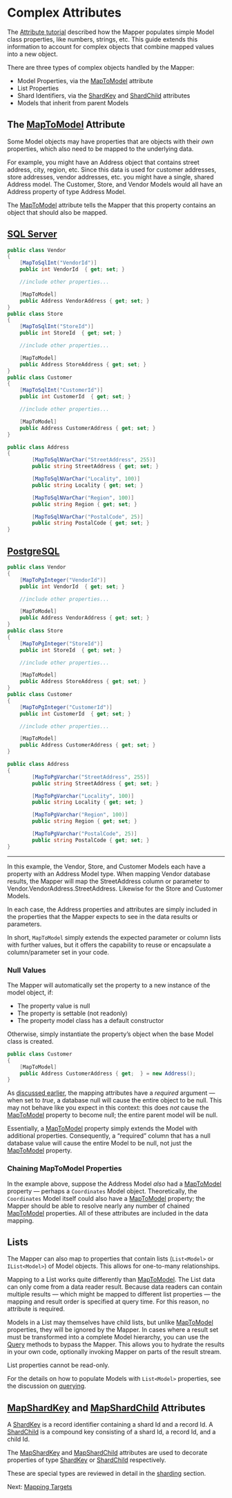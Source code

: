 # Complex Attributes

The [Attribute tutorial](attributes.md) described how the Mapper populates simple Model class properties, like numbers, strings, etc. This guide extends this information to account for complex objects that combine mapped values into a new object.

There are three types of complex objects handled by the Mapper:

* Model Properties, via the [MapToModel](/api/ArgentSea.MapToModel.html) attribute
* List Properties
* Shard Identifiers, via the [ShardKey](/api/ArgentSea.ShardKey-2.html) and [ShardChild](/api/ArgentSea.ShardChild-3.html) attributes
* Models that inherit from parent Models

## The [MapToModel](/api/ArgentSea.MapToModel.html) Attribute

Some Model objects may have properties that are objects with their *own* properties, which also need to be mapped to the underlying data.

For example, you might have an Address object that contains street address, city, region, etc. Since this data is used for customer addresses, store addresses, vendor addresses, etc. you might have a single, shared Address model. The Customer, Store, and Vendor Models would all have an Address property of type Address Model.

The [MapToModel](/api/ArgentSea.MapToModel.html) attribute tells the Mapper that this property contains an object that should also be mapped.

## [SQL Server](#tab/tabid-sql)

```csharp
public class Vendor
{
    [MapToSqlInt("VendorId")]
    public int VendorId  { get; set; }

    //include other properties...

    [MapToModel]
    public Address VendorAddress { get; set; }
}
public class Store
{
    [MapToSqlInt("StoreId")]
    public int StoreId  { get; set; }

    //include other properties...

    [MapToModel]
    public Address StoreAddress { get; set; }
}
public class Customer
{
    [MapToSqlInt("CustomerId")]
    public int CustomerId  { get; set; }

    //include other properties...

    [MapToModel]
    public Address CustomerAddress { get; set; }
}

public class Address
{
        [MapToSqlNVarChar("StreetAddress", 255)]
        public string StreetAddress { get; set; }

        [MapToSqlNVarChar("Locality", 100)]
        public string Locality { get; set; }

        [MapToSqlNVarChar("Region", 100)]
        public string Region { get; set; }

        [MapToSqlNVarChar("PostalCode", 25)]
        public string PostalCode { get; set; }
}

```

## [PostgreSQL](#tab/tabid-pg)

```csharp
public class Vendor
{
    [MapToPgInteger("VendorId")]
    public int VendorId  { get; set; }

    //include other properties...

    [MapToModel]
    public Address VendorAddress { get; set; }
}
public class Store
{
    [MapToPgInteger("StoreId")]
    public int StoreId  { get; set; }

    //include other properties...

    [MapToModel]
    public Address StoreAddress { get; set; }
}
public class Customer
{
    [MapToPgInteger("CustomerId")]
    public int CustomerId  { get; set; }

    //include other properties...

    [MapToModel]
    public Address CustomerAddress { get; set; }
}

public class Address
{
        [MapToPgVarchar("StreetAddress", 255)]
        public string StreetAddress { get; set; }

        [MapToPgVarchar("Locality", 100)]
        public string Locality { get; set; }

        [MapToPgVarchar("Region", 100)]
        public string Region { get; set; }

        [MapToPgVarchar("PostalCode", 25)]
        public string PostalCode { get; set; }
}
```

***

In this example, the Vendor, Store, and Customer Models each have a property with an Address Model type. When mapping Vendor database results, the Mapper will map the StreetAddress column or parameter to Vendor.VendorAddress.StreetAddress. Likewise for the Store and Customer Models.

In each case, the Address properties and attributes are simply included in the properties that the Mapper expects to see in the data results or parameters.

In short, `MapToModel` simply extends the expected parameter or column lists with further values, but it offers the capability to reuse or encapsulate a column/parameter set in your code.

### Null Values

The Mapper will automatically set the property to a new instance of the model object, if:

* The property value is null
* The property is settable (not readonly)
* The property model class has a default constructor

Otherwise, simply instantiate the property’s object when the base Model class is created.

```csharp
public class Customer
{
    [MapToModel]
    public Address CustomerAddress { get;  } = new Address();
}
```

As [discussed earlier](attributes.md#required), the mapping attributes have a *required* argument — when set to *true*, a database null will cause the entire object to be null. This may not behave like you expect in this context: this does *not* cause the [MapToModel](/api/ArgentSea.MapToModel.html) property to become null; the entire parent model will be null.

Essentially, a [MapToModel](/api/ArgentSea.MapToModel.html) property simply extends the Model with additional properties. Consequently, a “required” column that has a null database value will cause the entire Model to be null, not just the [MapToModel](/api/ArgentSea.MapToModel.html) property.

### Chaining MapToModel Properties

In the example above, suppose the Address Model *also* had a [MapToModel](/api/ArgentSea.MapToModel.html) property — perhaps a `Coordinates` Model object. Theoretically, the `Coordinates` Model itself could also have a [MapToModel](/api/ArgentSea.MapToModel.html) property; the Mapper should be able to resolve nearly any number of chained [MapToModel](/api/ArgentSea.MapToModel.html) properties. All of these attributes are included in the data mapping.

## Lists

The Mapper can also map to properties that contain lists (`List<Model>` or `IList<Model>`) of Model objects. This allows for one-to-many relationships.

Mapping to a List works quite differently than [MapToModel](/api/ArgentSea.MapToModel.html). The List data can only come from a data reader result. Because data readers can contain multiple results — which might be mapped to different list properties — the mapping and result order is specified at query time. For this reason, no attribute is required.

Models in a List may themselves have child lists, but unlike [MapToModel](/api/ArgentSea.MapToModel.html) properties, they will be ignored by the Mapper. In cases where a result set must be transformed into a complete Model hierarchy, you can use the [Query](../querying/handling.md) methods to bypass the Mapper. This allows you to hydrate the results in your own code, optionally invoking Mapper on parts of the result stream.

List properties cannot be read-only.

For the details on how to populate Models with `List<Model>` properties, see the discussion on [querying](../querying/fetching.md#the-mapreader-and-mapoutput-methods).

## [MapShardKey](/api/ArgentSea.MapShardKeyAttribute.html) and [MapShardChild](/api/ArgentSea.MapShardChildAttribute.html) Attributes

A [ShardKey](/api/ArgentSea.ShardKey-2.html) is a record identifier containing a shard Id and a record Id. A [ShardChild](/api/ArgentSea.ShardChild-3.html) is a compound key consisting of a shard Id, a record Id, and a child Id.

The [MapShardKey](/api/ArgentSea.MapShardKeyAttribute.html) and [MapShardChild](/api/ArgentSea.MapShardChildAttribute.html) attributes are used to decorate properties of type [ShardKey](/api/ArgentSea.ShardKey-2.html) or [ShardChild](/api/ArgentSea.ShardChild-3.html) respectively.

These are special types are reviewed in detail in the [sharding](../sharding/shardkey.md) section.

Next: [Mapping Targets](targets.md)